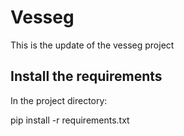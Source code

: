 # Vesseg
This is the update of the vesseg project


## Install the requirements
In the project directory: 

pip install -r requirements.txt